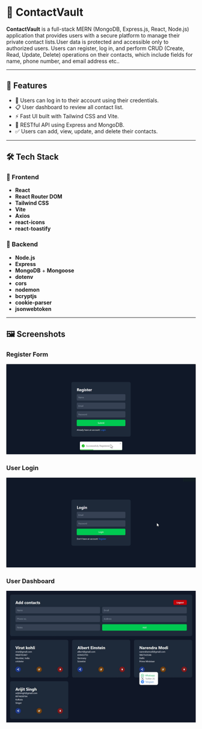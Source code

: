 # 📣 ContactVault

**ContactVault** is a full-stack MERN (MongoDB, Express.js, React, Node.js) application that provides users with a secure platform to manage their private contact lists.User data is protected and accessible only to authorized users. Users can register, log in, and perform CRUD (Create, Read, Update, Delete) operations on their contacts, which include fields for name, phone number, and email address etc..

---

## 🚀 Features

- 📝 Users can log in to their account using their credentials.
- 📋 User dashboard to review all contact list.
- ⚡ Fast UI built with Tailwind CSS and Vite.
- 🔄 RESTful API using Express and MongoDB.
- ✅ Users can add, view, update, and delete their contacts.

---

## 🛠️ Tech Stack

### 🔷 Frontend

- **React** 
- **React Router DOM** 
- **Tailwind CSS**
- **Vite** 
- **Axios** 
- **react-icons** 
- **react-toastify** 

### 🔶 Backend

- **Node.js**
- **Express** 
- **MongoDB** + **Mongoose** 
- **dotenv** 
- **cors** 
- **nodemon**
- **bcryptjs**
- **cookie-parser**
- **jsonwebtoken**

---
## 🖼️ Screenshots

### Register Form
![Form](./Frontend/public/screenshots/Register.png)
### User Login
![Login](./Frontend/public/screenshots/Login.png)
### User Dashboard
![Admin Dashboard](./Frontend/public/screenshots/Dashboard.png)


